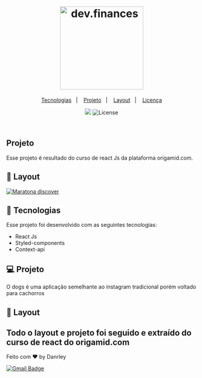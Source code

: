 <h1 align="center">
  <img alt="dev.finances" title="dev.finances" src="./assets/logo.svg" width="220px" />
</h1>

<p align="center">
  <a href="#-tecnologias">Tecnologias</a>&nbsp;&nbsp;&nbsp;|&nbsp;&nbsp;&nbsp;
  <a href="#-projeto">Projeto</a>&nbsp;&nbsp;&nbsp;|&nbsp;&nbsp;&nbsp;
  <a href="#-layout">Layout</a>&nbsp;&nbsp;&nbsp;|&nbsp;&nbsp;&nbsp;
  <a href="#memo-licença">Licença</a>
</p>

<p align="center">
 <img src="./assets/app5.png" />

  <img alt="License" src="https://img.shields.io/static/v1?label=license&message=MIT&color=49AA26&labelColor=000000">

</p>


<br>

## Projeto
Esse projeto é resultado do curso de react Js da plataforma origamid.com. 

## 🎨 Layout

<a align="center" href="https://www.linkedin.com/feed/update/urn:li:activity:6784565836750323712/">
    <img alt="Maratona discover" src=https://img.shields.io/badge/-LinkedIn-blue?style=flat-square&logo=Linkedin&logoColor=white&link=https://www.linkedin.com/in/david-santos-a482041b2/">
</a>

<br>


## 🚀 Tecnologias

Esse projeto foi desenvolvido com as seguintes tecnologias:

- React Js
- Styled-components
- Context-api

## 💻 Projeto

O dogs é uma aplicação semelhante ao instagram tradicional porém voltado para cachorros

## 🔖 Layout

Todo o layout e projeto foi seguido e extraído do curso de react do origamid.com
---

Feito com ♥ by Danrley 

  [![Gmail Badge](https://img.shields.io/badge/-Gmail-c14438?style=flat-square&logo=Gmail&logoColor=white&link=mailto:danrleypow@gmail.com)](mailto:danrleypow@gmail.com)


